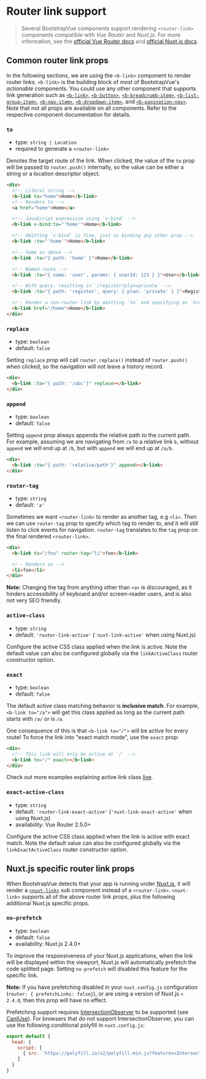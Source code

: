 # Router link support

> Several BootstrapVue components support rendering `<router-link>` components compatible with _Vue
> Router_ and _Nuxt.js_. For more information, see the
> [official Vue Router docs](https://router.vuejs.org/) and
> [official Nuxt.js docs](https://nuxtjs.org/).

## Common router link props

In the following sections, we are using the `<b-link>` component to render router links. `<b-link>`
is the building block of most of BootstrapVue's _actionable_ components. You could use any other
component that supports link generation such as [`<b-link>`](/docs/components/link),
[`<b-button>`](/docs/components/button), [`<b-breadcrumb-item>`](/docs/components/breadcrumb),
[`<b-list-group-item>`](/docs/components/list-group), [`<b-nav-item>`](/docs/components/nav),
[`<b-dropdown-item>`](/docs/components/dropdown), and
[`<b-pagination-nav>`](/docs/components/pagination-nav). Note that not all props are available on
all components. Refer to the respective component documentation for details.

### `to`

- type: `string | Location`
- required to generate a `<router-link>`

Denotes the target route of the link. When clicked, the value of the `to` prop will be passed to
`router.push()` internally, so the value can be either a string or a location descriptor object.

```html
<div>
  <!-- Literal string -->
  <b-link to="home">Home</b-link>
  <!-- Renders to -->
  <a href="home">Home</a>

  <!-- JavaScript expression using `v-bind` -->
  <b-link v-bind:to="'home'">Home</b-link>

  <!-- Omitting `v-bind` is fine, just as binding any other prop -->
  <b-link :to="'home'">Home</b-link>

  <!-- Same as above -->
  <b-link :to="{ path: 'home' }">Home</b-link>

  <!-- Named route -->
  <b-link :to="{ name: 'user', params: { userId: 123 } }">User</b-link>

  <!-- With query, resulting in `/register?plan=private` -->
  <b-link :to="{ path: 'register', query: { plan: 'private' } }">Register</b-link>

  <!-- Render a non-router link by omitting `to` and specifying an `href` -->
  <b-link href="/home">Home</b-link>
</div>
```

### `replace`

- type: `boolean`
- default: `false`

Setting `replace` prop will call `router.replace()` instead of `router.push()` when clicked, so the
navigation will not leave a history record.

```html
<div>
  <b-link :to="{ path: '/abc'}" replace></b-link>
</div>
```

### `append`

- type: `boolean`
- default: `false`

Setting `append` prop always appends the relative path to the current path. For example, assuming we
are navigating from `/a` to a relative link `b`, without `append` we will end up at `/b`, but with
`append` we will end up at `/a/b`.

```html
<div>
  <b-link :to="{ path: 'relative/path'}" append></b-link>
</div>
```

### `router-tag`

- type: `string`
- default: `'a'`

Sometimes we want `<router-link>` to render as another tag, e.g `<li>`. Then we can use `router-tag`
prop to specify which tag to render to, and it will still listen to click events for navigation.
`router-tag` translates to the `tag` prop on the final rendered `<router-link>`.

```html
<div>
  <b-link to="/foo" router-tag="li">foo</b-link>

  <!-- Renders as -->
  <li>foo</li>
</div>
```

**Note:** Changing the tag from anything other than `<a>` is discouraged, as it hinders
accessibility of keyboard and/or screen-reader users, and is also not very SEO friendly.

### `active-class`

- type: `string`
- default: `'router-link-active'` (`'nuxt-link-active'` when using Nuxt.js)

Configure the active CSS class applied when the link is active. Note the default value can also be
configured globally via the `linkActiveClass` router constructor option.

### `exact`

- type: `boolean`
- default: `false`

The default active class matching behavior is **inclusive match**. For example, `<b-link to="/a">`
will get this class applied as long as the current path starts with `/a/` or is `/a`.

One consequence of this is that `<b-link to="/">` will be active for every route! To force the link
into "exact match mode", use the `exact` prop:

```html
<div>
  <!-- This link will only be active at `/` -->
  <b-link to="/" exact></b-link>
</div>
```

Check out more examples explaining active link class [live](https://jsfiddle.net/8xrk1n9f/).

### `exact-active-class`

- type: `string`
- default: `'router-link-exact-active'` (`'nuxt-link-exact-active'` when using Nuxt.js)
- availability: Vue Router 2.5.0+

Configure the active CSS class applied when the link is active with exact match. Note the default
value can also be configured globally via the `linkExactActiveClass` router constructor option.

## Nuxt.js specific router link props

When BootstrapVue detects that your app is running under [Nuxt.js](https://nuxtjs.org), it will
render a [`<nuxt-link>`](https://nuxtjs.org/api/components-nuxt-link) sub component instead of a
`<router-link>`. `<nuxt-link>` supports all of the above router link props, plus the following
additional Nuxt.js specific props.

### `no-prefetch`

- type: `boolean`
- default: `false`
- availability: Nuxt.js 2.4.0+

To improve the responsiveness of your Nuxt.js applications, when the link will be displayed within
the viewport, Nuxt.js will automatically prefetch the code splitted page. Setting `no-prefetch` will
disabled this feature for the specific link.

**Note:** If you have prefetching disabled in your `nuxt.config.js` configuration
(`router: { prefetchLinks: false}`), or are using a version of Nuxt.js `< 2.4.0`, then this prop
will have no effect.

Prefetching support requires
[IntersectionObserver](https://developer.mozilla.org/en-US/docs/Web/API/Intersection_Observer_API)
to be supported (see [CanIUse](https://caniuse.com/#feat=intersectionobserver)). For browsers that
do not support IntersectionObserver, you can use the following conditional polyfill in
`nuxt.config.js`:

```js
export default {
  head: {
    script: [
      { src: 'https://polyfill.io/v2/polyfill.min.js?features=IntersectionObserver', body: true }
    ]
  }
}
```
